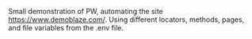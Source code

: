 Small demonstration of PW, automating the site https://www.demoblaze.com/.
Using different locators, methods, pages, and file variables from the .env file.
